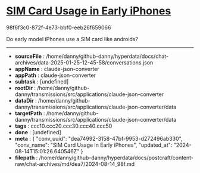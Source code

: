 # [SIM Card Usage in Early iPhones](https://claude.ai/chat/dea74992-3158-47bf-9953-d272496ab330)

98f6f3c0-872f-4e73-bbf0-eeb26f659066

Do early model iPhones use a SIM card like androids?

---

* **sourceFile** : /home/danny/github-danny/hyperdata/docs/chat-archives/data-2025-01-25-12-45-58/conversations.json
* **appName** : claude-json-converter
* **appPath** : claude-json-converter
* **subtask** : [undefined]
* **rootDir** : /home/danny/github-danny/transmissions/src/applications/claude-json-converter
* **dataDir** : /home/danny/github-danny/transmissions/src/applications/claude-json-converter/data
* **targetPath** : /home/danny/github-danny/transmissions/src/applications/claude-json-converter/data
* **tags** : ccc10.ccc20.ccc30.ccc40.ccc50
* **done** : [undefined]
* **meta** : {
  "conv_uuid": "dea74992-3158-47bf-9953-d272496ab330",
  "conv_name": "SIM Card Usage in Early iPhones",
  "updated_at": "2024-08-14T15:01:26.640546Z"
}
* **filepath** : /home/danny/github-danny/hyperdata/docs/postcraft/content-raw/chat-archives/md/dea7/2024-08-14_98f.md